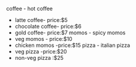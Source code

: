 coffee - hot coffee 
- latte coffee- price:$5
- chocolate coffee- price:$6
- gold coffee- price:$7
momos - spicy momos
- veg momos - price:$10
- chicken momos -price:$15
pizza - italian pizza 
- veg pizza -price:$20
-  non-veg pizza :$25

